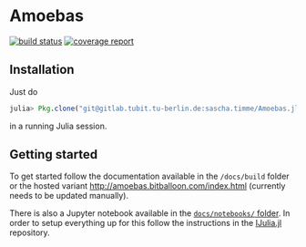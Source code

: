 # Amoebas

[![build status](https://gitlab.com/saschatimme/Amoebas.jl/badges/master/build.svg)](https://gitlab.com/saschatimme/Amoebas.jl/commits/master)
[![coverage report](https://gitlab.com/saschatimme/Amoebas.jl/badges/master/coverage.svg)](https://gitlab.com/saschatimme/Amoebas.jl/commits/master)


## Installation
Just do
```julia
julia> Pkg.clone("git@gitlab.tubit.tu-berlin.de:sascha.timme/Amoebas.jl.git")
```
in a running Julia session.


## Getting started

To get started follow the documentation available in the `/docs/build` folder
or the hosted variant http://amoebas.bitballoon.com/index.html (currently needs to be updated
  manually).

There is also a Jupyter notebook available in the [`docs/notebooks/` folder](https://gitlab.tubit.tu-berlin.de/sascha.timme/Amoebas.jl/blob/master/docs/notebooks/Overview.ipynb).
In order to setup everything up for this follow the instructions in the [IJulia.jl](https://github.com/JuliaLang/IJulia.jl) repository.